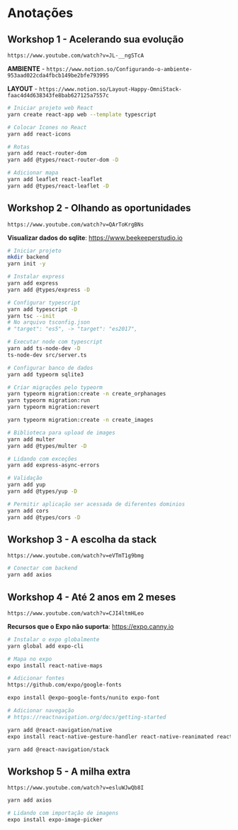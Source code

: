 # Anotações

## Workshop 1 - Acelerando sua evolução

`https://www.youtube.com/watch?v=JL-__ngSTcA`

**AMBIENTE** - `https://www.notion.so/Configurando-o-ambiente-953aad022cda4fbcb149be2bfe793995`

**LAYOUT** - `https://www.notion.so/Layout-Happy-OmniStack-faac4d4d638343fe8bab627125a7557c`

```bash
# Iniciar projeto web React
yarn create react-app web --template typescript

# Colocar Icones no React
yarn add react-icons

# Rotas
yarn add react-router-dom
yarn add @types/react-router-dom -D

# Adicionar mapa
yarn add leaflet react-leaflet
yarn add @types/react-leaflet -D
```

## Workshop 2 - Olhando as oportunidades

`https://www.youtube.com/watch?v=QArToKrgBNs`

**Visualizar dados do sqlite**:
https://www.beekeeperstudio.io

```bash
# Iniciar projeto
mkdir backend
yarn init -y

# Instalar express
yarn add express
yarn add @types/express -D

# Configurar typescript
yarn add typescript -D
yarn tsc --init
# No arquivo tsconfig.json
# "target": "es5", -> "target": "es2017",

# Executar node com typescript
yarn add ts-node-dev -D
ts-node-dev src/server.ts

# Configurar banco de dados
yarn add typeorm sqlite3

# Criar migrações pelo typeorm
yarn typeorm migration:create -n create_orphanages
yarn typeorm migration:run
yarn typeorm migration:revert

yarn typeorm migration:create -n create_images

# Biblioteca para upload de images
yarn add multer
yarn add @types/multer -D

# Lidando com exceções
yarn add express-async-errors

# Validação
yarn add yup
yarn add @types/yup -D

# Permitir aplicação ser acessada de diferentes dominios
yarn add cors
yarn add @types/cors -D

```

## Workshop 3 - A escolha da stack

`https://www.youtube.com/watch?v=eVTmT1g9bmg`

```bash
# Conectar com backend
yarn add axios
```

## Workshop 4 - Até 2 anos em 2 meses

`https://www.youtube.com/watch?v=CJI4ltmHLeo`

**Recursos que o Expo não suporta**:
https://expo.canny.io

```bash
# Instalar o expo globalmente
yarn global add expo-cli

# Mapa no expo
expo install react-native-maps

# Adicionar fontes
https://github.com/expo/google-fonts

expo install @expo-google-fonts/nunito expo-font

# Adicionar navegação
# https://reactnavigation.org/docs/getting-started

yarn add @react-navigation/native
expo install react-native-gesture-handler react-native-reanimated react-native-screens react-native-safe-area-context @react-native-community/masked-view

yarn add @react-navigation/stack
```

## Workshop 5 - A milha extra

`https://www.youtube.com/watch?v=esluWJwQb8I`

```bash
yarn add axios

# Lidando com importação de imagens
expo install expo-image-picker
```
